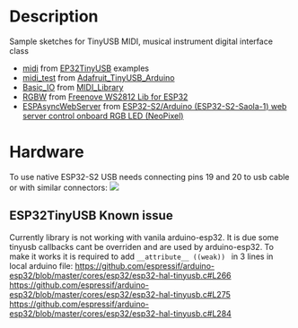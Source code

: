 # Description

Sample sketches for TinyUSB MIDI, musical instrument digital interface class  
- [midi](midi) from [EP32TinyUSB](https://github.com/chegewara/EspTinyUSB) examples  
- [midi_test](midi_test) from [Adafruit_TinyUSB_Arduino](https://github.com/adafruit/Adafruit_TinyUSB_Arduino)  
- [Basic_IO](Basic_IO) from [MIDI_Library](https://github.com/FortySevenEffects/arduino_midi_library)
- [RGBW](RGBW) from [Freenove WS2812 Lib for ESP32](https://www.arduino.cc/reference/en/libraries/freenove-ws2812-lib-for-esp32)
- [ESPAsyncWebServer](ESPAsyncWebServer) from [ESP32-S2/Arduino (ESP32-S2-Saola-1) web server control onboard RGB LED (NeoPixel)](http://arduino-er.blogspot.com/2021/04/esp32-s2arduino-esp32-s2-saola-1-web.html)  

# Hardware
To use native ESP32-S2 USB needs connecting pins 19 and 20 to usb cable or with similar connectors:
![](https://eji4evk5kxx.exactdn.com/wp-content/uploads/2020/10/ESP32-S2-DevKit-LiPo-Battery-Board-Pinout-768x330.jpg)


## ESP32TinyUSB Known issue
Currently library is not working with vanila arduino-esp32. It is due some tinyusb callbacks cant be overriden and are used by arduino-esp32. To make it works it is required to add `__attribute__ ((weak)) ` in 3 lines in local arduino file:
https://github.com/espressif/arduino-esp32/blob/master/cores/esp32/esp32-hal-tinyusb.c#L266
https://github.com/espressif/arduino-esp32/blob/master/cores/esp32/esp32-hal-tinyusb.c#L275
https://github.com/espressif/arduino-esp32/blob/master/cores/esp32/esp32-hal-tinyusb.c#L284

